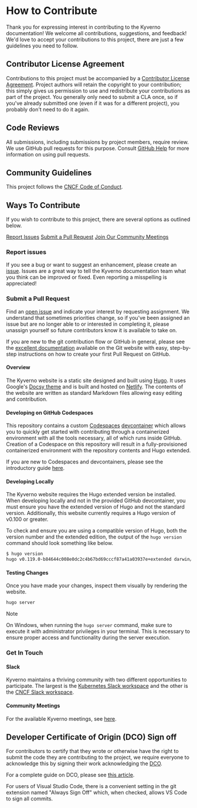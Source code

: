# How to Contribute

Thank you for expressing interest in contributing to the Kyverno documentation! We welcome all contributions, suggestions, and feedback! We'd love to accept your contributions to this project, there are just a few guidelines you need to follow.

## Contributor License Agreement

Contributions to this project must be accompanied by a [Contributor License Agreement](https://github.com/cncf/cla). Project authors will retain the copyright to your contribution; this simply gives us permission to use and redistribute your contributions as part of the project. You generally only need to submit a CLA once, so if you've already submitted one (even if it was for a different project), you probably don't need to do it again.

## Code Reviews

All submissions, including submissions by project members, require review. We use GitHub pull requests for this purpose. Consult [GitHub Help](https://docs.github.com/en/pull-requests/collaborating-with-pull-requests/proposing-changes-to-your-work-with-pull-requests/about-pull-requests) for more information on using pull requests.

## Community Guidelines

This project follows the [CNCF Code of Conduct](https://github.com/cncf/foundation/blob/main/code-of-conduct.md).

## Ways To Contribute

If you wish to contribute to this project, there are several options as outlined below.

[Report Issues](#report-issues)
[Submit a Pull Request](#submit-a-pull-request)
[Join Our Community Meetings](#community-meetings)

### Report issues

If you see a bug or want to suggest an enhancement, please create an [issue](https://github.com/kyverno/website/issues/new/choose). Issues are a great way to tell the Kyverno documentation team what you think can be improved or fixed. Even reporting a misspelling is appreciated!

### Submit a Pull Request

Find an [open issue](https://github.com/kyverno/website/issues) and indicate your interest by requesting assignment. We understand that sometimes priorities change, so if you've been assigned an issue but are no longer able to or interested in completing it, please unassign yourself so future contributors know it is available to take on.

If you are new to the git contribution flow or GitHub in general, please see the [excellent documentation](https://git-scm.com/book/en/v2/GitHub-Contributing-to-a-Project) available on the Git website with easy, step-by-step instructions on how to create your first Pull Request on GitHub.

#### Overview

The Kyverno website is a static site designed and built using [Hugo](https://gohugo.io/). It uses Google's [Docsy theme](https://www.docsy.dev/) and is built and hosted on [Netlify](https://www.netlify.com/). The contents of the website are written as standard Markdown files allowing easy editing and contribution.

#### Developing on GitHub Codespaces

This repository contains a custom [Codespaces](https://github.com/features/codespaces) [devcontainer](https://containers.dev/) which allows you to quickly get started with contributing through a containerized environment with all the tools necessary, all of which runs inside GitHub. Creation of a Codespace on this repository will result in a fully-provisioned containerized environment with the repository contents and Hugo extended.

If you are new to Codespaces and devcontainers, please see the introductory guide [here](https://docs.github.com/en/codespaces/setting-up-your-project-for-codespaces/adding-a-dev-container-configuration/introduction-to-dev-containers).

#### Developing Locally

The Kyverno website requires the Hugo extended version be installed. When developing locally and not in the provided GitHub devcontainer, you must ensure you have the extended version of Hugo and not the standard version. Additionally, this website currently requires a Hugo version of v0.100 or greater.

To check and ensure you are using a compatible version of Hugo, both the version number and the extended edition, the output of the `hugo version` command should look something like below.

```sh
$ hugo version
hugo v0.119.0-b84644c008e0dc2c4b67bd69cccf87a41a03937e+extended darwin/amd64 BuildDate=2023-09-24T15:20:17Z VendorInfo=brew
```

#### Testing Changes

Once you have made your changes, inspect them visually by rendering the website.

```sh
hugo server
```

> [!Note]
> On Windows, when running the `hugo server` command, make sure to execute it with administrator privileges in your terminal. This is necessary to ensure proper access and functionality during the server execution.

### Get In Touch

#### Slack

Kyverno maintains a thriving community with two different opportunities to participate. The largest is the [Kubernetes Slack workspace](https://slack.k8s.io/#kyverno) and the other is the [CNCF Slack workspace](https://cloud-native.slack.com/#kyverno).

#### Community Meetings

For the available Kyverno meetings, see [here](https://kyverno.io/community/#community-meetings).

## Developer Certificate of Origin (DCO) Sign off

For contributors to certify that they wrote or otherwise have the right to submit the code they are contributing to the project, we require everyone to acknowledge this by signing their work acknowledging the [DCO](https://developercertificate.org/).

For a complete guide on DCO, please see [this article](https://www.secondstate.io/articles/dco/).

For users of Visual Studio Code, there is a convenient setting in the git extension named "Always Sign Off" which, when checked, allows VS Code to sign all commits.
